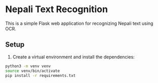 # Nepali Text Recognition

This is a simple Flask web application for recognizing Nepali text using OCR.

## Setup

1. Create a virtual environment and install the dependencies:

```bash
python3 -m venv venv
source venv/bin/activate
pip install -r requirements.txt
